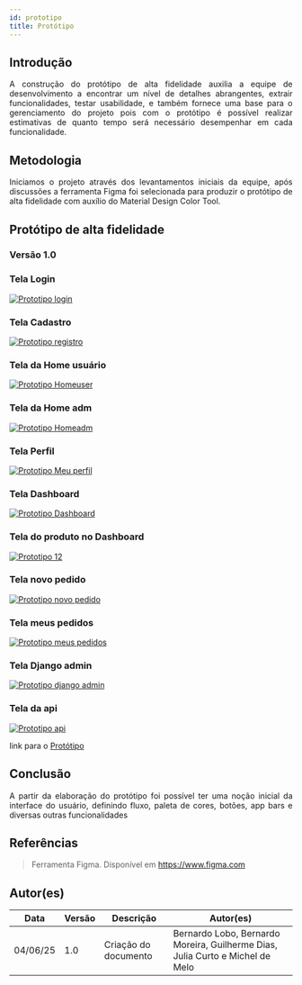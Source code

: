```yaml
---
id: prototipo
title: Protótipo
---
```


## Introdução
 
<p align = "justify">
A construção do protótipo de alta fidelidade auxilia a equipe de desenvolvimento a encontrar um nível de detalhes abrangentes, extrair funcionalidades, testar usabilidade, e também fornece uma base para o gerenciamento do projeto pois com o protótipo é possível realizar estimativas de quanto tempo será necessário desempenhar em cada funcionalidade.
</p>
 
## Metodologia
 
<p align = "justify">
Iniciamos o projeto através dos levantamentos iniciais da equipe, após discussões a ferramenta Figma foi selecionada para produzir o protótipo de alta fidelidade com auxílio do Material Design Color Tool.
</p>
 
## Protótipo de alta fidelidade
 
### Versão 1.0
 
### Tela Login
[![Prototipo login](../assets/images/login.png)](../assets/images/login.png)
 
### Tela Cadastro
 
[![Prototipo registro](../assets/images/registro.png)](../assets/images/registro.png)

 
### Tela da Home usuário
[![Prototipo Homeuser](../assets/images/homeuser.png)](../assets/images/homeuser.png)
 
### Tela da Home adm
[![Prototipo Homeadm](../assets/images/homeadm.png)](../assets/images/homeadm.png)
 
### Tela Perfil
[![Prototipo Meu perfil](../assets/images/meuperfil.png)](../assets/images/meuperfil.png)
 
### Tela Dashboard
[![Prototipo Dashboard](../assets/images/dashboard.png)](../assets/images/dashboard.png)

### Tela do produto no Dashboard 
[![Prototipo 12](../assets/images/dashboardproduto.png)](../assets/images/dashboardproduto.png)
 
### Tela novo pedido
 
[![Prototipo novo pedido](../assets/images/novopedido.png)](../assets/images/novopedido.png)
 
### Tela meus pedidos
[![Prototipo meus pedidos](../assets/images/meuspedidos.png)](../assets/images/meuspedidos.png)
 
### Tela Django admin
[![Prototipo django admin](../assets/images/djangoadmin.png)](../assets/images/djangoadmin.png)
 
### Tela da api
[![Prototipo api](../assets/images/api.png)](../assets/images/api.png)
 
link para o <a href="https://www.figma.com/design/Je0JMpAzS7SsLFunWJ7Xmo/BACKEND?node-id=0-1&t=7InLmUGGgfVfj7OJ-1">Protótipo</a>
 
## Conclusão
 
<p align = "justify">
A partir da elaboração do protótipo foi possível ter uma noção inicial da interface do usuário, definindo fluxo, paleta de cores, botões, app bars e diversas outras funcionalidades
</p>
 
## Referências
 
> Ferramenta Figma. Disponível em https://www.figma.com
 
## Autor(es)
 
| Data | Versão | Descrição | Autor(es) |
| -- | -- | -- | -- |
| 04/06/25 | 1.0 | Criação do documento | Bernardo Lobo, Bernardo Moreira, Guilherme Dias, Julia Curto e Michel de Melo |

